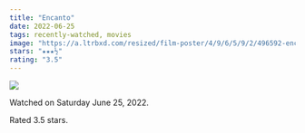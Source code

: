 ```yaml
---
title: "Encanto"
date: 2022-06-25
tags: recently-watched, movies
image: "https://a.ltrbxd.com/resized/film-poster/4/9/6/5/9/2/496592-encanto-0-600-0-900-crop.jpg?v=3fbb07bf26"
stars: "★★★½"
rating: "3.5"
---
```


<div class="letterboxd-movie-data-content">
   <p><img src="https://a.ltrbxd.com/resized/film-poster/4/9/6/5/9/2/496592-encanto-0-600-0-900-crop.jpg?v=3fbb07bf26"/></p> <p>Watched on Saturday June 25, 2022.</p> 
  <p>Rated 3.5 stars.<p>
  <div class="float-clear"></div>
</div>